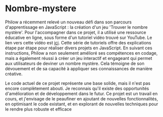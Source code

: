 # Nombre-mystere

Philow a récemment relevé un nouveau défi dans son parcours d'apprentissage en JavaScript : la création d'un jeu 'Trouver le nombre mystère'. Pour l'accompagner dans ce projet, il a utilisé une ressource éducative en ligne, sous forme d'un tutoriel vidéo trouvé sur YouTube. Le lien vers cette vidéo est [ici](https://www.youtube.com/watch?v=ex-xDxIAmPY). Cette série de tutoriels offre des explications étape par étape pour réaliser divers projets en JavaScript. En suivant ces instructions, Philow a non seulement amélioré ses compétences en codage, mais a également réussi à créer un jeu interactif et engageant qui permet aux utilisateurs de deviner un nombre mystère. Cela témoigne de son dévouement et de sa capacité à appliquer ses connaissances de manière créative.

Le code actuel de ce projet représente une base solide, mais il n'est pas encore complètement abouti. Je reconnais qu'il existe des opportunités d'amélioration et de développement dans le futur. Ce projet est un travail en cours, et j'envisage de le peaufiner en ajoutant de nouvelles fonctionnalités, en optimisant le code existant, et en explorant de nouvelles techniques pour le rendre plus robuste et efficace
